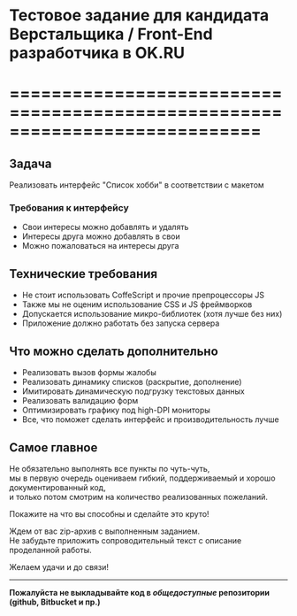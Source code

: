 # Тестовое задание для кандидата Верстальщика / Front-End разработчика в OK.RU
# ============================================================================

## Задача

Реализовать интерфейс "Список хобби" в соответствии с макетом


### Требования к интерфейсу

- Свои интересы можно добавлять и удалять
- Интересы друга можно добавлять в свои
- Можно пожаловаться на интересы друга


## Технические требования

- Не стоит использовать CoffeScript и прочие препроцессоры JS
- Также мы не оценим использование CSS и JS фреймворков
- Допускается использование микро-библиотек (хотя лучше без них)
- Приложение должно работать без запуска сервера 


## Что можно сделать дополнительно

- Реализовать вызов формы жалобы
- Реализовать динамику списков (раскрытие, дополнение)
- Имитировать динамическую подгрузку текстовых данных
- Реализовать валидацию форм
- Оптимизировать графику под high-DPI мониторы
- Все, что поможет сделать интерфейс и производительность лучше


## Самое главное

Не обязательно выполнять все пункты по чуть-чуть,  
мы в первую очередь оцениваем гибкий, поддерживаемый и хорошо документированный код,  
и только потом смотрим на количество реализованных пожеланий.

Покажите на что вы способны и сделайте это круто! 

Ждем от вас zip-архив с выполненным заданием.  
Не забудьте приложить сопроводительный текст с описание проделанной работы.


Желаем удачи и до связи!

-----

**Пожалуйста не выкладывайте код в _общедоступные_ репозитории (github, Bitbucket и пр.)**